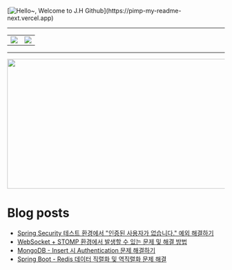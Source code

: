 [![Hello~, Welcome to J.H Github](https://pimp-my-readme-next.vercel.app/api/wavy-banner?subtitle=Welcome%20to%20J.H%20Github&title=Hello~)](https://pimp-my-readme-next.vercel.app)

---

<table>
  <tr>
    <td>
      <img src="https://github-readme-stats.vercel.app/api?username=mocha-rm&show_icons=true&theme=dark" />
    </td>
    <td>
      <img src="https://github-readme-stats.vercel.app/api/top-langs/?username=mocha-rm&layout=compact" />
    </td>
  </tr>
</table>


---

<a href="https://github.com/devxb/gitanimals">
<img
  src="https://render.gitanimals.org/farms/mocha-rm"
  width="600"
  height="300"
/>
</a>

# Blog posts
<!-- BLOG-POST-LIST:START -->
- [Spring Security 테스트 환경에서 &quot;인증된 사용자가 없습니다.&quot; 예외 해결하기](https://velog.io/@jelog_131/Spring-Security-%ED%85%8C%EC%8A%A4%ED%8A%B8-%ED%99%98%EA%B2%BD%EC%97%90%EC%84%9C-%EC%9D%B8%EC%A6%9D%EB%90%9C-%EC%82%AC%EC%9A%A9%EC%9E%90%EA%B0%80-%EC%97%86%EC%8A%B5%EB%8B%88%EB%8B%A4.-%EC%98%88%EC%99%B8-%ED%95%B4%EA%B2%B0%ED%95%98%EA%B8%B0)
- [WebSocket + STOMP 환경에서 발생할 수 있는 문제 및 해결 방법](https://velog.io/@jelog_131/WebSocket-STOMP-%ED%99%98%EA%B2%BD%EC%97%90%EC%84%9C-%EB%B0%9C%EC%83%9D%ED%95%A0-%EC%88%98-%EC%9E%88%EB%8A%94-%EB%AC%B8%EC%A0%9C-%EB%B0%8F-%ED%95%B4%EA%B2%B0-%EB%B0%A9%EB%B2%95)
- [MongoDB - Insert 시 Authentication 문제 해결하기](https://velog.io/@jelog_131/MongoDB-Insert-%EC%8B%9C-Authentication-%EB%AC%B8%EC%A0%9C-%ED%95%B4%EA%B2%B0%ED%95%98%EA%B8%B0)
- [Spring Boot - Redis 데이터 직렬화 및 역직렬화 문제 해결](https://velog.io/@jelog_131/Spring-Boot-Redis-%EB%8D%B0%EC%9D%B4%ED%84%B0-%EC%A7%81%EB%A0%AC%ED%99%94-%EB%B0%8F-%EC%97%AD%EC%A7%81%EB%A0%AC%ED%99%94-%EB%AC%B8%EC%A0%9C-%ED%95%B4%EA%B2%B0)
<!-- BLOG-POST-LIST:END -->
